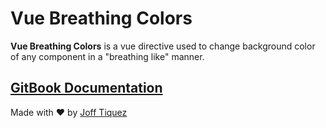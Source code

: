 # Vue Breathing Colors

**Vue Breathing Colors** is a vue directive used to change background color of any component in a "breathing like" manner.

## [GitBook Documentation](https://mycure.gitbook.io/mycure-oss/v/vue-breathing-colors/)

Made with :heart: by [Joff Tiquez](https://twitter.com/jrtiquez)
